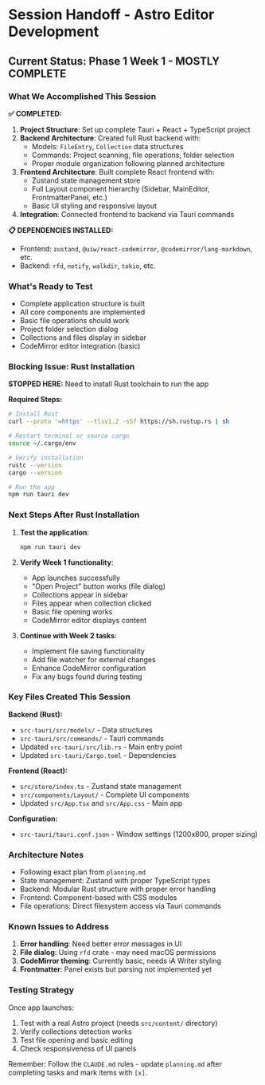 # Session Handoff - Astro Editor Development

## Current Status: Phase 1 Week 1 - MOSTLY COMPLETE

### What We Accomplished This Session

**✅ COMPLETED:**
1. **Project Structure**: Set up complete Tauri + React + TypeScript project
2. **Backend Architecture**: Created full Rust backend with:
   - Models: `FileEntry`, `Collection` data structures
   - Commands: Project scanning, file operations, folder selection
   - Proper module organization following planned architecture
3. **Frontend Architecture**: Built complete React frontend with:
   - Zustand state management store
   - Full Layout component hierarchy (Sidebar, MainEditor, FrontmatterPanel, etc.)
   - Basic UI styling and responsive layout
4. **Integration**: Connected frontend to backend via Tauri commands

**📋 DEPENDENCIES INSTALLED:**
- Frontend: `zustand`, `@uiw/react-codemirror`, `@codemirror/lang-markdown`, etc.
- Backend: `rfd`, `notify`, `walkdir`, `tokio`, etc.

### What's Ready to Test
- Complete application structure is built
- All core components are implemented
- Basic file operations should work
- Project folder selection dialog
- Collections and files display in sidebar
- CodeMirror editor integration (basic)

### Blocking Issue: Rust Installation
**STOPPED HERE:** Need to install Rust toolchain to run the app

**Required Steps:**
```bash
# Install Rust
curl --proto '=https' --tlsv1.2 -sSf https://sh.rustup.rs | sh

# Restart terminal or source cargo
source ~/.cargo/env

# Verify installation
rustc --version
cargo --version

# Run the app
npm run tauri dev
```

### Next Steps After Rust Installation

1. **Test the application**:
   ```bash
   npm run tauri dev
   ```

2. **Verify Week 1 functionality**:
   - App launches successfully
   - "Open Project" button works (file dialog)
   - Collections appear in sidebar
   - Files appear when collection clicked
   - Basic file opening works
   - CodeMirror editor displays content

3. **Continue with Week 2 tasks**:
   - Implement file saving functionality 
   - Add file watcher for external changes
   - Enhance CodeMirror configuration
   - Fix any bugs found during testing

### Key Files Created This Session

**Backend (Rust):**
- `src-tauri/src/models/` - Data structures
- `src-tauri/src/commands/` - Tauri commands
- Updated `src-tauri/src/lib.rs` - Main entry point
- Updated `src-tauri/Cargo.toml` - Dependencies

**Frontend (React):**
- `src/store/index.ts` - Zustand state management
- `src/components/Layout/` - Complete UI components
- Updated `src/App.tsx` and `src/App.css` - Main app

**Configuration:**
- `src-tauri/tauri.conf.json` - Window settings (1200x800, proper sizing)

### Architecture Notes
- Following exact plan from `planning.md`
- State management: Zustand with proper TypeScript types
- Backend: Modular Rust structure with proper error handling
- Frontend: Component-based with CSS modules
- File operations: Direct filesystem access via Tauri commands

### Known Issues to Address
1. **Error handling**: Need better error messages in UI
2. **File dialog**: Using `rfd` crate - may need macOS permissions
3. **CodeMirror theming**: Currently basic, needs iA Writer styling
4. **Frontmatter**: Panel exists but parsing not implemented yet

### Testing Strategy
Once app launches:
1. Test with a real Astro project (needs `src/content/` directory)
2. Verify collections detection works
3. Test file opening and basic editing
4. Check responsiveness of UI panels

Remember: Follow the `CLAUDE.md` rules - update `planning.md` after completing tasks and mark items with `[x]`.